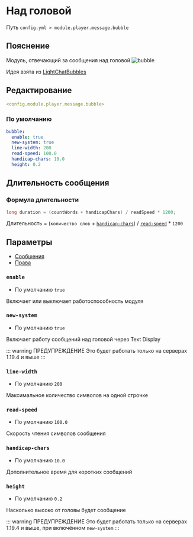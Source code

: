 # Над головой
Путь `config.yml > module.player.message.bubble`

## Пояснение
Модуль, отвечающий за сообщения над головой
![bubble](/bubble.gif)

Идея взята из [LightChatBubbles](https://github.com/atesin/LightChatBubbles)

## Редактирование
```yaml
<config.module.player.message.bubble>
```

### По умолчанию
```yaml
bubble:
  enable: true
  new-system: true
  line-width: 200
  read-speed: 100.0
  handicap-chars: 10.0
  height: 0.2
```

## Длительность сообщения

### Формула длительности

```java
long duration = (countWords + handicapChars) / readSpeed * 1200;
```

Длительность = (`количество слов` + [`handicap-chars`](#handicap-chars)) / [`read-speed`](#read-speed) * `1200`

## Параметры

- [Сообщения](/en/messages/ru_ru/module/player/message/bubble/)
- [Права](/en/permissions/module/player/message/bubble/)

### `enable`
- По умолчанию `true`

Включает или выключает работоспособность модуля

### `new-system`
- По умолчанию `true`

Включает работу сообщений над головой через Text Display

::: warning ПРЕДУПРЕЖДЕНИЕ
Это будет работать только на серверах 1.19.4 и выше
:::

### `line-width`
- По умолчанию `200`

Максимальное количество символов на одной строчке

### `read-speed`
- По умолчанию `100.0`

Скорость чтения символов сообщения

### `handicap-chars`
- По умолчанию `10.0`

Дополнительное время для коротких сообщений

### `height`
- По умолчанию `0.2`

Насколько высоко от головы будет сообщение

::: warning ПРЕДУПРЕЖДЕНИЕ
Это будет работать только на серверах 1.19.4 и выше, при включённом `new-system`
:::